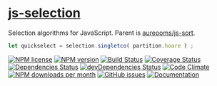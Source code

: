 [js-selection](http://aureooms.github.io/js-selection)
==

Selection algorithms for JavaScript. Parent is
[aureooms/js-sort](https://github.com/aureooms/js-sort).

```js
let quickselect = selection.singletco( partition.hoare ) ;
```

[![NPM license](https://img.shields.io/npm/l/@aureooms/js-selection.svg?style=flat)](https://raw.githubusercontent.com/aureooms/js-selection/master/LICENSE)
[![NPM version](https://img.shields.io/npm/v/@aureooms/js-selection.svg?style=flat)](https://www.npmjs.org/package/@aureooms/js-selection)
[![Build Status](https://img.shields.io/travis/aureooms/js-selection.svg?style=flat)](https://travis-ci.org/aureooms/js-selection)
[![Coverage Status](https://img.shields.io/coveralls/aureooms/js-selection.svg?style=flat)](https://coveralls.io/r/aureooms/js-selection)
[![Dependencies Status](https://img.shields.io/david/aureooms/js-selection.svg?style=flat)](https://david-dm.org/aureooms/js-selection#info=dependencies)
[![devDependencies Status](https://img.shields.io/david/dev/aureooms/js-selection.svg?style=flat)](https://david-dm.org/aureooms/js-selection#info=devDependencies)
[![Code Climate](https://img.shields.io/codeclimate/github/aureooms/js-selection.svg?style=flat)](https://codeclimate.com/github/aureooms/js-selection)
[![NPM downloads per month](https://img.shields.io/npm/dm/@aureooms/js-selection.svg?style=flat)](https://www.npmjs.org/package/@aureooms/js-selection)
[![GitHub issues](https://img.shields.io/github/issues/aureooms/js-selection.svg?style=flat)](https://github.com/aureooms/js-selection/issues)
[![Documentation](https://aureooms.github.io/js-selection/badge.svg)](https://aureooms.github.io/js-selection/source.html)
